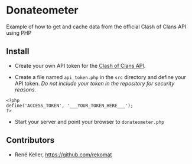 # Donateometer
Example of how to get and cache data from the official Clash of Clans API using PHP



## Install

- Create your own API token for the [Clash of Clans API](https://developer.clashofclans.com). 

- Create a file named `api_token.php` in the `src` directory and define your API token. _Do not include your token in the repository for security reasons._

```
<?php
define('ACCESS_TOKEN', '___YOUR_TOKEN_HERE___');
?>
```

- Start your server and point your browser to `donateometer.php`



## Contributors

- René Keller, https://github.com/rekomat